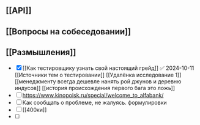 ## [[API]]
## [[Вопросы на собеседовании]]
## [[Размышления]]



- [x] [[Как тестировщику узнать свой настоящий грейд]] ✅ 2024-10-11
[[Источники тем о тестировании]]
[[Удалёнка исследование 1]]
[[менеджменту всегда дешевле нанять рой джунов и деревню индусов]]
[[история происхождения первого бага это ложь]]
- [ ] https://www.kinopoisk.ru/special/welcome_to_alfabank/
- [ ] Как сообщать о проблеме, не жалуясь. формулировки
- [ ] [[400ки]]
- [ ] 



